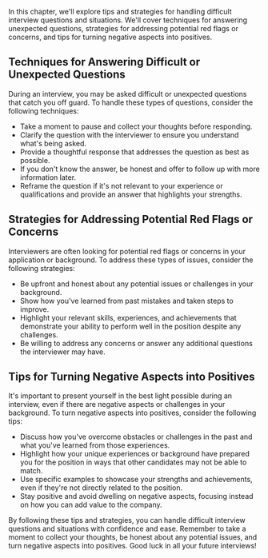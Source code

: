 
In this chapter, we'll explore tips and strategies for handling difficult interview questions and situations. We'll cover techniques for answering unexpected questions, strategies for addressing potential red flags or concerns, and tips for turning negative aspects into positives.

Techniques for Answering Difficult or Unexpected Questions
----------------------------------------------------------

During an interview, you may be asked difficult or unexpected questions that catch you off guard. To handle these types of questions, consider the following techniques:

* Take a moment to pause and collect your thoughts before responding.
* Clarify the question with the interviewer to ensure you understand what's being asked.
* Provide a thoughtful response that addresses the question as best as possible.
* If you don't know the answer, be honest and offer to follow up with more information later.
* Reframe the question if it's not relevant to your experience or qualifications and provide an answer that highlights your strengths.

Strategies for Addressing Potential Red Flags or Concerns
---------------------------------------------------------

Interviewers are often looking for potential red flags or concerns in your application or background. To address these types of issues, consider the following strategies:

* Be upfront and honest about any potential issues or challenges in your background.
* Show how you've learned from past mistakes and taken steps to improve.
* Highlight your relevant skills, experiences, and achievements that demonstrate your ability to perform well in the position despite any challenges.
* Be willing to address any concerns or answer any additional questions the interviewer may have.

Tips for Turning Negative Aspects into Positives
------------------------------------------------

It's important to present yourself in the best light possible during an interview, even if there are negative aspects or challenges in your background. To turn negative aspects into positives, consider the following tips:

* Discuss how you've overcome obstacles or challenges in the past and what you've learned from those experiences.
* Highlight how your unique experiences or background have prepared you for the position in ways that other candidates may not be able to match.
* Use specific examples to showcase your strengths and achievements, even if they're not directly related to the position.
* Stay positive and avoid dwelling on negative aspects, focusing instead on how you can add value to the company.

By following these tips and strategies, you can handle difficult interview questions and situations with confidence and ease. Remember to take a moment to collect your thoughts, be honest about any potential issues, and turn negative aspects into positives. Good luck in all your future interviews!
